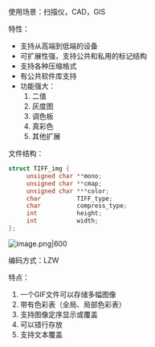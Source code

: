 使用场景：扫描仪，CAD，GIS

特性：

+ 支持从高端到低端的设备
+ 可扩展性强，支持公共和私用的标记结构
+ 支持各种压缩格式
+ 有公共软件库支持
+ 功能强大：
	1. 二值
	2. 灰度图
	3. 调色板
	4. 真彩色
	5. 其他扩展

文件结构：
```c
struct TIFF_img {
     unsigned char **mono;
     unsigned char **cmap;
     unsigned char ***color;
     char          TIFF_type; 
     char          compress_type;
     int           height;
     int           width;
};
```
![image.png|600](https://s2.loli.net/2023/10/12/9aDr5AgcSKh7e26.png)

编码方式：LZW

特点：

1. 一个GIF文件可以存储多幅图像
2. 带有色彩表（全局、局部色彩表）
3. 支持图像定序显示或覆盖
4. 可以错行存放
5. 支持文本覆盖
